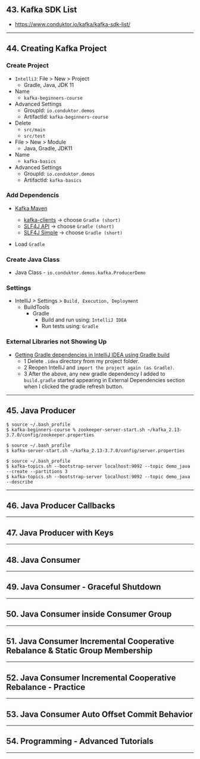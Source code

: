 ## 43. Kafka SDK List
* https://www.conduktor.io/kafka/kafka-sdk-list/
  
***

## 44. Creating Kafka Project

### Create Project
* `IntelliJ`: File > New > Project
    * Gradle, Java, JDK 11
* Name
    * `kafka-beginners-course`
* Advanced Settings
    * GroupId: `io.conduktor.demos`
    * ArtifactId: `kafka-beginners-course`
* Delete
    * `src/main`
    * `src/test`
* File > New > Module
    * Java, Gradle, JDK11
* Name
    * `kafka-basics`
* Advanced Settings
    * GroupId: `io.conduktor.demos`
    * ArtifactId: `kafka-basics`

### Add Dependencis
* [Kafka Maven](https://mvnrepository.com/artifact/org.apache.kafka)
    * [kafka-clients](https://mvnrepository.com/artifact/org.apache.kafka/kafka-clients) -> choose `Gradle (short)`
    * [SLF4J API](https://mvnrepository.com/artifact/org.slf4j/slf4j-api) -> choose `Gradle (short)`
    * [SLF4J Simple](https://mvnrepository.com/artifact/org.slf4j/slf4j-simple) -> choose `Gradle (short)`

* Load `Gradle`

### Create Java Class
* Java Class - `io.conduktor.demos.kafka.ProducerDemo`

### Settings
* IntelliJ > Settings > `Build, Execution, Deployment`
    * BuildTools
        * Gradle
            * Build and run using: `IntelliJ IDEA`
            * Run tests using: `Gradle`
      

### External Libraries not Showing Up
* [Getting Gradle dependencies in IntelliJ IDEA using Gradle build](https://stackoverflow.com/questions/27694442/getting-gradle-dependencies-in-intellij-idea-using-gradle-build)
    * 1 Delete `.idea` directory from my project folder.
    * 2 Reopen IntelliJ and `import the project again (as Gradle)`.
    * 3 After the above, any new gradle dependency I added to `build.gradle` started appearing in External Dependencies section when I clicked the gradle refresh button.

***

## 45. Java Producer

```
$ source ~/.bash_profile
$ kafka-beginners-course % zookeeper-server-start.sh ~/kafka_2.13-3.7.0/config/zookeeper.properties

$ source ~/.bash_profile
$ kafka-server-start.sh ~/kafka_2.13-3.7.0/config/server.properties

$ source ~/.bash_profile
$ kafka-topics.sh --bootstrap-server localhost:9092 --topic demo_java --create --partitions 3
$ kafka-topics.sh --bootstrap-server localhost:9092 --topic demo_java --describe
```

***

## 46. Java Producer Callbacks

***

## 47. Java Producer with Keys

***

## 48. Java Consumer

***

## 49. Java Consumer - Graceful Shutdown

***

## 50. Java Consumer inside Consumer Group

***

## 51. Java Consumer Incremental Cooperative Rebalance & Static Group Membership

***

## 52. Java Consumer Incremental Cooperative Rebalance - Practice

***

## 53. Java Consumer Auto Offset Commit Behavior

***

## 54. Programming - Advanced Tutorials

***
